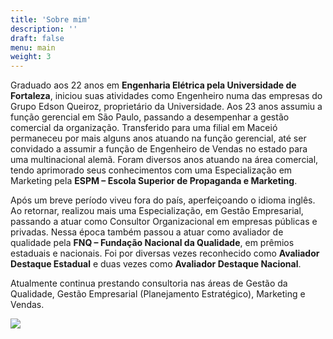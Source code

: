 ```yaml
---
title: 'Sobre mim'
description: ''
draft: false
menu: main
weight: 3
---
```


Graduado aos 22 anos em **Engenharia Elétrica pela Universidade de Fortaleza**, iniciou suas atividades como Engenheiro numa das empresas do Grupo Edson Queiroz, proprietário da Universidade. Aos 23 anos assumiu a função gerencial em São Paulo, passando a desempenhar a gestão comercial da organização. Transferido para uma filial em Maceió permaneceu por mais alguns anos atuando na função gerencial, até ser convidado a assumir a função de Engenheiro de Vendas no estado para uma multinacional alemã. Foram diversos anos atuando na área comercial, tendo aprimorado seus conhecimentos com uma Especialização em Marketing pela **ESPM – Escola Superior de Propaganda e Marketing**.

Após um breve período viveu fora do país, aperfeiçoando o idioma inglês. Ao retornar, realizou mais uma Especialização, em Gestão Empresarial, passando a atuar como Consultor Organizacional em empresas públicas e privadas. Nessa época também passou a atuar como avaliador de qualidade pela **FNQ – Fundação Nacional da Qualidade**, em prêmios estaduais e nacionais. Foi por diversas vezes reconhecido como **Avaliador Destaque Estadual** e duas vezes como **Avaliador Destaque Nacional**.

Atualmente continua prestando consultoria nas áreas de Gestão da Qualidade, Gestão Empresarial (Planejamento Estratégico), Marketing e Vendas.

![](/images/domingos-sobre.png)
